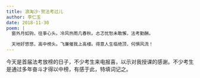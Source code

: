 ```yaml
---
title: 浪淘沙·贺法考过儿
author: 李仁玉
date: 2018-11-30
poem: |
  窗外月如钩，往亊心头。冷风热雨几春秋。忐忑忧愁未敢懈，法考勤酬。

  天地好悠悠，高中榜头。飞廉催我上高楼。得意人生临绝顶，何惧风流！
---
```


今天是首届法考放榜的日子，不少考生来电报喜，以示对我授课的感谢。不少考生是通过多年奋斗才得以中榜，有感于此，特填词记之。
